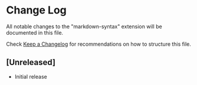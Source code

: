 # Change Log

All notable changes to the "markdown-syntax" extension will be documented in this file.

Check [Keep a Changelog](http://keepachangelog.com/) for recommendations on how to structure this file.

## [Unreleased]

- Initial release